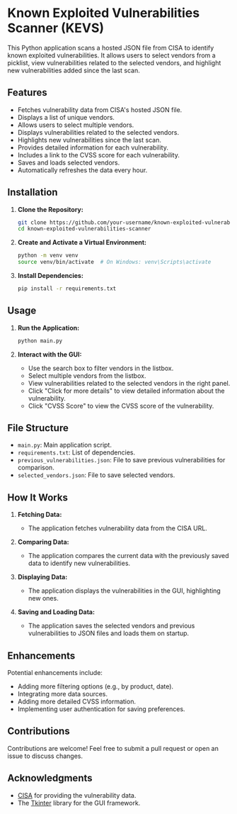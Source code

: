 # Known Exploited Vulnerabilities Scanner (KEVS)

This Python application scans a hosted JSON file from CISA to identify known exploited vulnerabilities. It allows users to select vendors from a picklist, view vulnerabilities related to the selected vendors, and highlight new vulnerabilities added since the last scan.

## Features

- Fetches vulnerability data from CISA's hosted JSON file.
- Displays a list of unique vendors.
- Allows users to select multiple vendors.
- Displays vulnerabilities related to the selected vendors.
- Highlights new vulnerabilities since the last scan.
- Provides detailed information for each vulnerability.
- Includes a link to the CVSS score for each vulnerability.
- Saves and loads selected vendors.
- Automatically refreshes the data every hour.

## Installation

1. **Clone the Repository:**
   ```bash
   git clone https://github.com/your-username/known-exploited-vulnerabilities-scanner.git
   cd known-exploited-vulnerabilities-scanner
   ```

2. **Create and Activate a Virtual Environment:**
   ```bash
   python -m venv venv
   source venv/bin/activate  # On Windows: venv\Scripts\activate
   ```

3. **Install Dependencies:**
   ```bash
   pip install -r requirements.txt
   ```

## Usage

1. **Run the Application:**
   ```bash
   python main.py
   ```

2. **Interact with the GUI:**
   - Use the search box to filter vendors in the listbox.
   - Select multiple vendors from the listbox.
   - View vulnerabilities related to the selected vendors in the right panel.
   - Click "Click for more details" to view detailed information about the vulnerability.
   - Click "CVSS Score" to view the CVSS score of the vulnerability.

## File Structure

- `main.py`: Main application script.
- `requirements.txt`: List of dependencies.
- `previous_vulnerabilities.json`: File to save previous vulnerabilities for comparison.
- `selected_vendors.json`: File to save selected vendors.

## How It Works

1. **Fetching Data:**
   - The application fetches vulnerability data from the CISA URL.

2. **Comparing Data:**
   - The application compares the current data with the previously saved data to identify new vulnerabilities.

3. **Displaying Data:**
   - The application displays the vulnerabilities in the GUI, highlighting new ones.

4. **Saving and Loading Data:**
   - The application saves the selected vendors and previous vulnerabilities to JSON files and loads them on startup.

## Enhancements

Potential enhancements include:
- Adding more filtering options (e.g., by product, date).
- Integrating more data sources.
- Adding more detailed CVSS information.
- Implementing user authentication for saving preferences.

## Contributions

Contributions are welcome! Feel free to submit a pull request or open an issue to discuss changes.

## Acknowledgments

- [CISA](https://www.cisa.gov) for providing the vulnerability data.
- The [Tkinter](https://docs.python.org/3/library/tkinter.html) library for the GUI framework.

